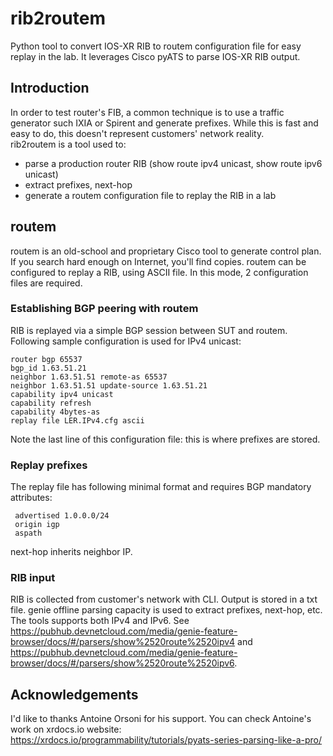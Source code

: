 # rib2routem
Python tool to convert IOS-XR RIB to routem configuration file for easy replay in the lab. It leverages Cisco pyATS to parse IOS-XR RIB output.
## Introduction
In order to test router's FIB, a common technique is to use a traffic generator such IXIA or Spirent and generate prefixes. While this is fast and easy to do, this doesn't represent customers' network reality.  
rib2routem is a tool used to:
- parse a production router RIB (show route ipv4 unicast, show route ipv6 unicast)
- extract prefixes, next-hop
- generate a routem configuration file to replay the RIB in a lab

## routem
routem is an old-school and proprietary Cisco tool to generate control plan. If you search hard enough on Internet, you'll find copies.
routem can be configured to replay a RIB, using ASCII file. In this mode, 2 configuration files are required.

### Establishing BGP peering with routem
RIB is replayed via a simple BGP session between SUT and routem. Following sample configuration is used for IPv4 unicast:

```
router bgp 65537
bgp_id 1.63.51.21
neighbor 1.63.51.51 remote-as 65537
neighbor 1.63.51.51 update-source 1.63.51.21
capability ipv4 unicast
capability refresh
capability 4bytes-as
replay file LER.IPv4.cfg ascii
```

Note the last line of this configuration file: this is where prefixes are stored.

### Replay prefixes

The replay file has following minimal format and requires BGP mandatory attributes:

```
 advertised 1.0.0.0/24
 origin igp
 aspath
```
next-hop inherits neighbor IP.

### RIB input

RIB is collected from customer's network with CLI. Output is stored in a txt file. genie offline parsing capacity is used to extract prefixes, next-hop, etc. The tools supports both IPv4 and IPv6. See https://pubhub.devnetcloud.com/media/genie-feature-browser/docs/#/parsers/show%2520route%2520ipv4 and https://pubhub.devnetcloud.com/media/genie-feature-browser/docs/#/parsers/show%2520route%2520ipv6.

## Acknowledgements
I'd like to thanks Antoine Orsoni for his support. You can check Antoine's work on xrdocs.io website: https://xrdocs.io/programmability/tutorials/pyats-series-parsing-like-a-pro/

